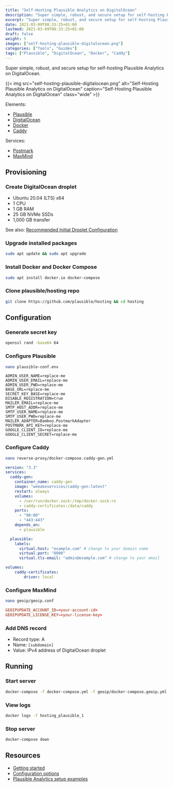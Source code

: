 ```yaml
---
title: "Self-Hosting Plausible Analytics on DigitalOcean"
description: "Super simple, robust, and secure setup for self-hosting Plausible Analytics on DigitalOcean."
excerpt: "Super simple, robust, and secure setup for self-hosting Plausible Analytics on DigitalOcean."
date: 2021-03-09T08:33:25+01:00
lastmod: 2021-03-09T08:33:25+01:00
draft: false
weight: 5
images: ["self-hosting-plausible-digitalocean.png"]
categories: ["Tools", "Guides"]
tags: ["Plausible", "DigitalOcean", "Docker", "Caddy"]
---
```


Super simple, robust, and secure setup for self-hosting Plausible Analytics on DigitalOcean.

{{< img src="self-hosting-plausible-digitalocean.png" alt="Self-Hosting Plausible Analytics on DigitalOcean" caption="Self-Hosting Plausible Analytics on DigitalOcean" class="wide" >}}

Elements:

- [Plausible](https://plausible.io/)
- [DigitalOcean](https://www.digitalocean.com/)
- [Docker](https://www.docker.com/)
- [Caddy](https://caddyserver.com/)

Services:

- [Postmark](https://postmarkapp.com/)
- [MaxMind](https://www.maxmind.com/)

## Provisioning

### Create DigitalOcean droplet

- Ubuntu 20.04 (LTS) x64
- 1 CPU
- 1 GB RAM
- 25 GB NVMe SSDs
- 1,000 GB transfer

See also:  [Recommended Initial Droplet Configuration](https://www.digitalocean.com/docs/droplets/tutorials/recommended-setup/)

### Upgrade installed packages

```bash
sudo apt update && sudo apt upgrade
```

### Install Docker and Docker Compose

```bash
sudo apt install docker.io docker-compose
```

### Clone plausible/hosting repo

```bash
git clone https://github.com/plausible/hosting && cd hosting
```

## Configuration

### Generate secret key

```bash
openssl rand -base64 64
```

### Configure Plausible

```bash
nano plausible-conf.env
```

```env
ADMIN_USER_NAME=replace-me
ADMIN_USER_EMAIL=replace-me
ADMIN_USER_PWD=replace-me
BASE_URL=replace-me
SECRET_KEY_BASE=replace-me
DISABLE_REGISTRATION=true
MAILER_EMAIL=replace-me
SMTP_HOST_ADDR=replace-me
SMTP_USER_NAME=replace-me
SMTP_USER_PWD=replace-me
MAILER_ADAPTER=Bamboo.PostmarkAdapter
POSTMARK_API_KEY=replace-me
GOOGLE_CLIENT_ID=replace-me
GOOGLE_CLIENT_SECRET=replace-me
```

### Configure Caddy

```bash
nano reverse-proxy/docker-compose.caddy-gen.yml
```

```yml
version: "3.3"
services:
  caddy-gen:
    container_name: caddy-gen
    image: "wemakeservices/caddy-gen:latest"
    restart: always
    volumes:
      - /var/run/docker.sock:/tmp/docker.sock:ro
      - caddy-certificates:/data/caddy
    ports:
      - "80:80"
      - "443:443"
    depends_on:
      - plausible

  plausible:
    labels:
      virtual.host: "example.com" # change to your domain name
      virtual.port: "8000"
      virtual.tls-email: "admin@example.com" # change to your email

volumes:
    caddy-certificates:
        driver: local
```

### Configure MaxMind

```bash
nano geoip/geoip.conf
```

```conf
GEOIPUPDATE_ACCOUNT_ID=<your-account-id>
GEOIPUPDATE_LICENSE_KEY=<your-license-key>
```

### Add DNS record

- Record type: A
- Name: `[subdomain]`
- Value: IPv4 address of DigitalOcean droplet

## Running

### Start server

```bash
docker-compose -f docker-compose.yml -f geoip/docker-compose.geoip.yml -f reverse-proxy/docker-compose.caddy-gen.yml up -d
```

### View logs

```bash
docker logs -f hosting_plausible_1
```

### Stop server

```bash
docker-compose down
```

## Resources

- [Getting started](https://plausible.io/docs/self-hosting)
- [Configuration options](https://plausible.io/docs/self-hosting-configuration)
- [Plausible Analytics setup examples](https://github.com/plausible/hosting)
